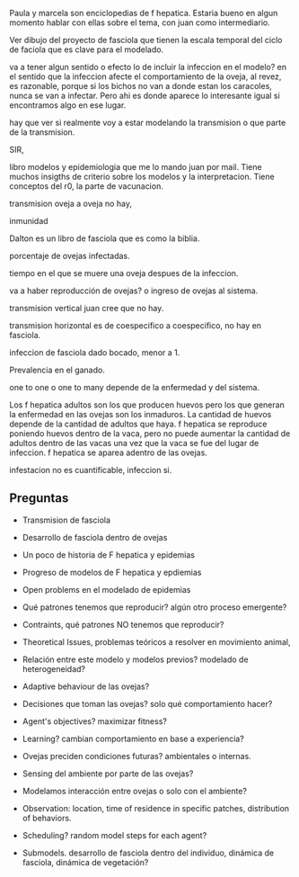 Paula y marcela son enciclopedias de f hepatica. Estaria bueno en algun momento hablar con ellas sobre el tema, con juan como intermediario. 



Ver dibujo del proyecto de fasciola que tienen la escala temporal del ciclo de faciola que es clave para el modelado. 

va a tener algun sentido o efecto lo de incluir la infeccion en el modelo? en el sentido que la infeccion afecte el comportamiento de la oveja, al revez, es razonable, porque si los bichos no van a donde estan los caracoles, nunca se van a infectar. Pero ahi es donde aparece lo interesante igual si encontramos algo en ese lugar. 


hay que ver si realmente voy a estar modelando la transmision o que parte de la transmision. 

SIR, 


 libro modelos y epidemiologia que me lo mando juan por mail. Tiene muchos insigths de criterio sobre los modelos y la interpretacion. Tiene conceptos del r0, la parte de vacunacion. 




transmision oveja a oveja no hay, 




inmunidad 




Dalton es un libro de fasciola que es como la biblia. 



porcentaje de ovejas infectadas. 



tiempo en el que se muere una oveja despues de la infeccion. 



va a haber reproducción de ovejas? o ingreso de ovejas al sistema. 




transmision vertical juan cree que no hay. 




transmision horizontal es de coespecifico a coespecifico, no hay en fasciola. 



infeccion de fasciola dado bocado, menor a 1. 




Prevalencia en el ganado. 



one to one o one to many depende de la enfermedad y del sistema. 


Los f hepatica adultos son los que producen huevos pero los que generan la enfermedad en las ovejas son los inmaduros. La cantidad de huevos depende de la cantidad de adultos que haya. f hepatica se reproduce poniendo huevos dentro de la vaca, pero no puede aumentar la cantidad de adultos dentro de las vacas una vez que la vaca se fue del lugar de infeccion. f hepatica se aparea adentro de las ovejas. 

infestacion no es cuantificable, infeccion si. 



## Preguntas


- Transmision de fasciola


- Desarrollo de fasciola dentro de ovejas


- Un poco de historia de F hepatica y epidemias



- Progreso de modelos de F hepatica y epdiemias



- Open problems en el modelado de epidemias





- Qué patrones tenemos que reproducir? algún otro proceso emergente?




- Contraints, qué patrones NO tenemos que reproducir? 




- Theoretical Issues, problemas teóricos a resolver en movimiento animal, 




- Relación entre este modelo y modelos previos? modelado de heterogeneidad?




- Adaptive behaviour de las ovejas? 




- Decisiones que toman las ovejas? solo qué comportamiento hacer?




- Agent's objectives? maximizar fitness?




- Learning? cambian comportamiento en base a experiencia?




- Ovejas preciden condiciones futuras? ambientales o internas.




- Sensing del ambiente por parte de las ovejas?




- Modelamos interacción entre ovejas o solo con el ambiente?





- Observation: location, time of residence in specific patches, distribution of behaviors. 









- Scheduling? random model steps for each agent?





- Submodels. desarrollo de fasciola dentro del individuo, dinámica de fasciola, dinámica de vegetación?



